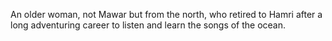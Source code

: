 An older woman, not Mawar but from the north, who retired to Hamri after a long adventuring career to listen and learn the songs of the ocean.